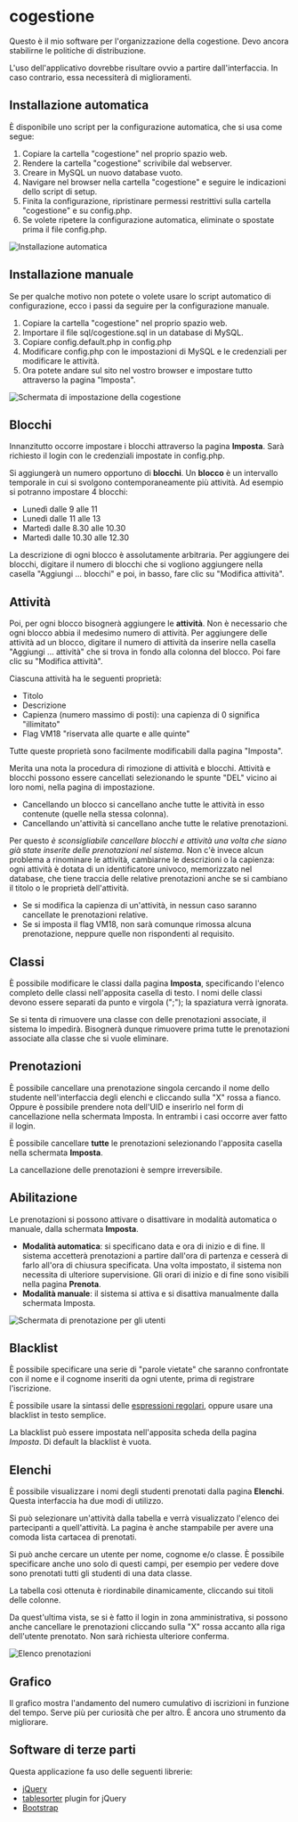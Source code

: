 cogestione
==========

Questo è il mio software per l'organizzazione della cogestione.
Devo ancora stabilirne le politiche di distribuzione.

L'uso dell'applicativo dovrebbe risultare ovvio a partire dall'interfaccia.
In caso contrario, essa necessiterà di miglioramenti.

Installazione automatica
------------------------

È disponibile uno script per la configurazione automatica, che si usa come segue:

1. Copiare la cartella "cogestione" nel proprio spazio web.
2. Rendere la cartella "cogestione" scrivibile dal webserver.
3. Creare in MySQL un nuovo database vuoto.
4. Navigare nel browser nella cartella "cogestione" e seguire le indicazioni dello script di setup.
5. Finita la configurazione, ripristinare permessi restrittivi sulla cartella "cogestione" e su config.php.
6. Se volete ripetere la configurazione automatica, eliminate o spostate prima il file config.php.

![Installazione automatica](http://i.imgur.com/1i4bRkq.png)

Installazione manuale
---------------------

Se per qualche motivo non potete o volete usare lo script automatico di configurazione, ecco i passi da seguire per la configurazione manuale.

1. Copiare la cartella "cogestione" nel proprio spazio web.
2. Importare il file sql/cogestione.sql in un database di MySQL.
3. Copiare config.default.php in config.php
4. Modificare config.php con le impostazioni di MySQL e le credenziali per modificare le attività.
5. Ora potete andare sul sito nel vostro browser e impostare tutto attraverso la pagina "Imposta".

![Schermata di impostazione della cogestione](http://i.imgur.com/MJR28cS.png)

Blocchi
-------

Innanzitutto occorre impostare i blocchi attraverso la pagina **Imposta**.
Sarà richiesto il login con le credenziali impostate in config.php.

Si aggiungerà un numero opportuno di **blocchi**.
Un **blocco** è un intervallo temporale in cui si svolgono contemporaneamente più attività.
Ad esempio si potranno impostare 4 blocchi:
- Lunedì dalle 9 alle 11
- Lunedì dalle 11 alle 13
- Martedì dalle 8.30 alle 10.30
- Martedì dalle 10.30 alle 12.30

La descrizione di ogni blocco è assolutamente arbitraria.
Per aggiungere dei blocchi, digitare il numero di blocchi che si vogliono aggiungere nella casella "Aggiungi ... blocchi" e poi, in basso, fare clic su "Modifica attività".

Attività
--------

Poi, per ogni blocco bisognerà aggiungere le **attività**.
Non è necessario che ogni blocco abbia il medesimo numero di attività.
Per aggiungere delle attività ad un blocco, digitare il numero di attività da inserire nella casella "Aggiungi ... attività" che si trova in fondo alla colonna del blocco. Poi fare clic su "Modifica attività".

Ciascuna attività ha le seguenti proprietà:
- Titolo
- Descrizione
- Capienza (numero massimo di posti): una capienza di 0 significa "illimitato"
- Flag VM18 "riservata alle quarte e alle quinte"

Tutte queste proprietà sono facilmente modificabili dalla pagina "Imposta".

Merita una nota la procedura di rimozione di attività e blocchi.
Attività e blocchi possono essere cancellati selezionando le spunte "DEL" vicino ai loro nomi, nella pagina di impostazione.
- Cancellando un blocco si cancellano anche tutte le attività in esso contenute (quelle nella stessa colonna).
- Cancellando un'attività si cancellano anche tutte le relative prenotazioni.

Per questo _è sconsigliabile cancellare blocchi e attività una volta che siano già state inserite delle prenotazioni nel sistema_.
Non c'è invece alcun problema a rinominare le attività, cambiarne le descrizioni o la capienza: ogni attività è dotata di un identificatore univoco, memorizzato nel database, che tiene traccia delle relative prenotazioni anche se si cambiano il titolo o le proprietà dell'attività.

- Se si modifica la capienza di un'attività, in nessun caso saranno cancellate le prenotazioni relative.
- Se si imposta il flag VM18, non sarà comunque rimossa alcuna prenotazione, neppure quelle non rispondenti al requisito.

Classi
------

È possibile modificare le classi dalla pagina **Imposta**, specificando l'elenco completo delle classi nell'apposita casella di testo. I nomi delle classi devono essere separati da punto e virgola (";"); la spaziatura verrà ignorata.

Se si tenta di rimuovere una classe con delle prenotazioni associate, il sistema lo impedirà. Bisognerà dunque rimuovere prima tutte le prenotazioni associate alla classe che si vuole eliminare.

Prenotazioni
------------

È possibile cancellare una prenotazione singola cercando il nome dello studente nell'interfaccia degli elenchi e cliccando sulla "X" rossa a fianco.
Oppure è possibile prendere nota dell'UID e inserirlo nel form di cancellazione nella schermata Imposta.
In entrambi i casi occorre aver fatto il login.

È possibile cancellare **tutte** le prenotazioni selezionando l'apposita casella nella schermata **Imposta**.

La cancellazione delle prenotazioni è sempre irreversibile.

Abilitazione
------------

Le prenotazioni si possono attivare o disattivare in modalità automatica o manuale, dalla schermata **Imposta**.

* **Modalità automatica**: si specificano data e ora di inizio e di fine. Il sistema accetterà prenotazioni a partire dall'ora di partenza e cesserà di farlo all'ora di chiusura specificata. Una volta impostato, il sistema non necessita di ulteriore supervisione. Gli orari di inizio e di fine sono visibili nella pagina **Prenota**.
* **Modalità manuale**: il sistema si attiva e si disattiva manualmente dalla schermata Imposta.

![Schermata di prenotazione per gli utenti](http://i.imgur.com/MJwV5fn.png)

Blacklist
---------

È possibile specificare una serie di "parole vietate" che saranno confrontate con il nome e il cognome inseriti da ogni utente, prima di registrare l'iscrizione.

È possibile usare la sintassi delle [espressioni regolari](https://it.wikipedia.org/wiki/Espressione_regolare), oppure usare una blacklist in testo semplice.

La blacklist può essere impostata nell'apposita scheda della pagina _Imposta_.
Di default la blacklist è vuota.

Elenchi
-------

È possibile visualizzare i nomi degli studenti prenotati dalla pagina **Elenchi**.
Questa interfaccia ha due modi di utilizzo.

Si può selezionare un'attività dalla tabella e verrà visualizzato l'elenco dei partecipanti a quell'attività. La pagina è anche stampabile per avere una comoda lista cartacea di prenotati.

Si può anche cercare un utente per nome, cognome e/o classe. È possibile specificare anche uno solo di questi campi, per esempio per vedere dove sono prenotati tutti gli studenti di una data classe.

La tabella così ottenuta è riordinabile dinamicamente, cliccando sui titoli delle colonne.

Da quest'ultima vista, se si è fatto il login in zona amministrativa, si possono anche cancellare le prenotazioni cliccando sulla "X" rossa accanto alla riga dell'utente prenotato. Non sarà richiesta ulteriore conferma.

![Elenco prenotazioni](http://i.imgur.com/7rjKLDt.png)

Grafico
-------

Il grafico mostra l'andamento del numero cumulativo di iscrizioni in funzione del tempo.
Serve più per curiosità che per altro. È ancora uno strumento da migliorare.

Software di terze parti
-----------------------

Questa applicazione fa uso delle seguenti librerie:
* [jQuery](https://jquery.com/)
* [tablesorter](http://tablesorter.com/docs/) plugin for jQuery
* [Bootstrap](http://getbootstrap.com/)